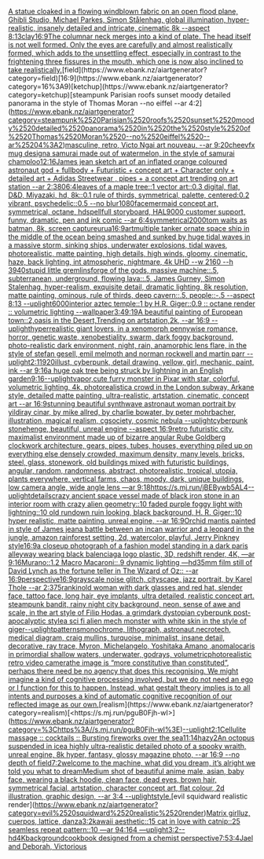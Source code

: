 [A statue cloaked in a flowing windblown fabric on an open flood plane, Ghibli Studio, Michael Parkes, Simon Stålenhag, global illumination, hyper-realistic, insanely detailed and intricate, cinematic 8k --aspect 8:13](https://www.ebank.nz/aiartgenerator?category=A%2520statue%2520cloaked%2520in%2520a%2520flowing%2520windblown%2520fabric%2520on%2520an%2520open%2520flood%2520plane%2C%2520Ghibli%2520Studio%2C%2520Michael%2520Parkes%2C%2520Simon%2520St%C3%A5lenhag%2C%2520global%2520illumination%2C%2520hyper-realistic%2C%2520insanely%2520detailed%2520and%2520intricate%2C%2520cinematic%25208k%2520--aspect%25208%3A13)[clay](https://www.ebank.nz/aiartgenerator?category=clay)[16:9](https://www.ebank.nz/aiartgenerator?category=16%3A9)[The columnar neck merges into a kind of plate. The head itself is not well formed. Only the eyes are carefully and almost realistically formed, which adds to the unsettling effect, especially in contrast to the frightening three fissures in the mouth, which one is now also inclined to take realistically.](https://www.ebank.nz/aiartgenerator?category=The%2520columnar%2520neck%2520merges%2520into%2520a%2520kind%2520of%2520plate.%2520The%2520head%2520itself%2520is%2520not%2520well%2520formed.%2520Only%2520the%2520eyes%2520are%2520carefully%2520and%2520almost%2520realistically%2520formed%2C%2520which%2520adds%2520to%2520the%2520unsettling%2520effect%2C%2520especially%2520in%2520contrast%2520to%2520the%2520frightening%2520three%2520fissures%2520in%2520the%2520mouth%2C%2520which%2520one%2520is%2520now%2520also%2520inclined%2520to%2520take%2520realistically.)[field](https://www.ebank.nz/aiartgenerator?category=field)[16:9](https://www.ebank.nz/aiartgenerator?category=16%3A9)[ketchup](https://www.ebank.nz/aiartgenerator?category=ketchup)[steampunk Parisian roofs sunset moody detailed panorama in the style of Thomas Moran --no eiffel --ar 4:2](https://www.ebank.nz/aiartgenerator?category=steampunk%2520Parisian%2520roofs%2520sunset%2520moody%2520detailed%2520panorama%2520in%2520the%2520style%2520of%2520Thomas%2520Moran%2520--no%2520eiffel%2520--ar%25204%3A2)[masculine, retro, Victo Ngai art nouveau, --ar 9:20](https://www.ebank.nz/aiartgenerator?category=masculine%2C%2520retro%2C%2520Victo%2520Ngai%2520art%2520nouveau%2C%2520--ar%25209%3A20)[chee](https://www.ebank.nz/aiartgenerator?category=chee)[vfx mug design](https://www.ebank.nz/aiartgenerator?category=vfx%2520mug%2520design)[a samurai made out of watermelon, in the style of samurai champloo](https://www.ebank.nz/aiartgenerator?category=a%2520samurai%2520made%2520out%2520of%2520watermelon%2C%2520in%2520the%2520style%2520of%2520samurai%2520champloo)[12:16](https://www.ebank.nz/aiartgenerator?category=12%3A16)[James jean sketch art of an inflated orange coloured  astronaut god + fullbody + Futuristic + concept art + Character only + detailed art + Adidas Streetwear , pipes + a concept art trending on art station --ar 2:3](https://www.ebank.nz/aiartgenerator?category=James%2520jean%2520sketch%2520art%2520of%2520an%2520inflated%2520orange%2520coloured%2520%2520astronaut%2520god%2520%2B%2520fullbody%2520%2B%2520Futuristic%2520%2B%2520concept%2520art%2520%2B%2520Character%2520only%2520%2B%2520detailed%2520art%2520%2B%2520Adidas%2520Streetwear%2520%2C%2520pipes%2520%2B%2520a%2520concept%2520art%2520trending%2520on%2520art%2520station%2520--ar%25202%3A3)[80](https://www.ebank.nz/aiartgenerator?category=80)[6:4](https://www.ebank.nz/aiartgenerator?category=6%3A4)[leaves of a maple tree::1 vector art::0.3 digital, flat, D&D, Miyazaki, hd, 8k::0.1 rule of thirds, symmetrical, palette, centered:0.2 vibrant, psychedelic::0.5 --no blur](https://www.ebank.nz/aiartgenerator?category=leaves%2520of%2520a%2520maple%2520tree%3A%3A1%2520vector%2520art%3A%3A0.3%2520digital%2C%2520flat%2C%2520D%26D%2C%2520Miyazaki%2C%2520hd%2C%25208k%3A%3A0.1%2520rule%2520of%2520thirds%2C%2520symmetrical%2C%2520palette%2C%2520centered%3A0.2%2520vibrant%2C%2520psychedelic%3A%3A0.5%2520--no%2520blur)[1080](https://www.ebank.nz/aiartgenerator?category=1080)[face](https://www.ebank.nz/aiartgenerator?category=face)[mermaid concept art, symmetrical, octane, hd](https://www.ebank.nz/aiartgenerator?category=mermaid%2520concept%2520art%2C%2520symmetrical%2C%2520octane%2C%2520hd)[spell](https://www.ebank.nz/aiartgenerator?category=spell)[full storyboard, HAL9000 customer support, funny, dramatic, pen and ink comic --ar 6:4](https://www.ebank.nz/aiartgenerator?category=full%2520storyboard%2C%2520HAL9000%2520customer%2520support%2C%2520funny%2C%2520dramatic%2C%2520pen%2520and%2520ink%2520comic%2520--ar%25206%3A4)[symmetrical](https://www.ebank.nz/aiartgenerator?category=symmetrical)[2000](https://www.ebank.nz/aiartgenerator?category=2000)[tom waits as batman, 8k, screen capture](https://www.ebank.nz/aiartgenerator?category=tom%2520waits%2520as%2520batman%2C%25208k%2C%2520screen%2520capture)[urua](https://www.ebank.nz/aiartgenerator?category=urua)[16:9](https://www.ebank.nz/aiartgenerator?category=16%3A9)[art](https://www.ebank.nz/aiartgenerator?category=art)[multiple tanker ornate space ship in the middle of the ocean being smashed and sunked by huge tidal waves in a massive storm, sinking ships, underwater explosions, tidal waves, photorealistic, matte painting, high details, high winds, gloomy, cinematic, haze, back lighting, int atmospheric, nightmare, 4k UHD --w 2160 --h 3940](https://www.ebank.nz/aiartgenerator?category=multiple%2520tanker%2520ornate%2520space%2520ship%2520in%2520the%2520middle%2520of%2520the%2520ocean%2520being%2520smashed%2520and%2520sunked%2520by%2520huge%2520tidal%2520waves%2520in%2520a%2520massive%2520storm%2C%2520sinking%2520ships%2C%2520underwater%2520explosions%2C%2520tidal%2520waves%2C%2520photorealistic%2C%2520matte%2520painting%2C%2520high%2520details%2C%2520high%2520winds%2C%2520gloomy%2C%2520cinematic%2C%2520haze%2C%2520back%2520lighting%2C%2520int%2520atmospheric%2C%2520nightmare%2C%25204k%2520UHD%2520--w%25202160%2520--h%25203940)[stupid little gremlins](https://www.ebank.nz/aiartgenerator?category=stupid%2520little%2520gremlins)[forge of the gods, massive machine::.5, subterranean, underground, flowing lava::.5, James Gurney, Simon Stalenhag, hyper-realism, exquisite detail, dramatic lighting, 8k resolution, matte painting, ominous, rule of thirds, deep cavern::.5, people::-.5 --aspect 8:13 --uplight](https://www.ebank.nz/aiartgenerator?category=forge%2520of%2520the%2520gods%2C%2520massive%2520machine%3A%3A.5%2C%2520subterranean%2C%2520underground%2C%2520flowing%2520lava%3A%3A.5%2C%2520James%2520Gurney%2C%2520Simon%2520Stalenhag%2C%2520hyper-realism%2C%2520exquisite%2520detail%2C%2520dramatic%2520lighting%2C%25208k%2520resolution%2C%2520matte%2520painting%2C%2520ominous%2C%2520rule%2520of%2520thirds%2C%2520deep%2520cavern%3A%3A.5%2C%2520people%3A%3A-.5%2520--aspect%25208%3A13%2520--uplight)[6000](https://www.ebank.nz/aiartgenerator?category=6000)[interior aztec temple::1 by H.R. Giger::0.9 :: octane render :: volumetric lighting --wallpaper](https://www.ebank.nz/aiartgenerator?category=interior%2520aztec%2520temple%3A%3A1%2520by%2520H.R.%2520Giger%3A%3A0.9%2520%3A%3A%2520octane%2520render%2520%3A%3A%2520volumetric%2520lighting%2520--wallpaper)[3:4](https://www.ebank.nz/aiartgenerator?category=3%3A4)[9:19](https://www.ebank.nz/aiartgenerator?category=9%3A19)[A beautiful painting of European town::2,oasis in the Desert,Trending on artstation,2k, --ar 16:9 --uplight](https://www.ebank.nz/aiartgenerator?category=A%2520beautiful%2520painting%2520of%2520European%2520town%3A%3A2%2Coasis%2520in%2520the%2520Desert%2CTrending%2520on%2520artstation%2C2k%2C%2520--ar%252016%3A9%2520--uplight)[hyperrealistic giant lovers, in a xenomorph pennywise romance, horror, genetic waste, xenobestiality, swarm, dark foggy background, photo-realistic dark environment, night, rain, anamorphic lens flare, in the style of stefan gesell, emil melmoth and norman rockwell and martin parr --uplight](https://www.ebank.nz/aiartgenerator?category=hyperrealistic%2520giant%2520lovers%2C%2520in%2520a%2520xenomorph%2520pennywise%2520romance%2C%2520horror%2C%2520genetic%2520waste%2C%2520xenobestiality%2C%2520swarm%2C%2520dark%2520foggy%2520background%2C%2520photo-realistic%2520dark%2520environment%2C%2520night%2C%2520rain%2C%2520anamorphic%2520lens%2520flare%2C%2520in%2520the%2520style%2520of%2520stefan%2520gesell%2C%2520emil%2520melmoth%2520and%2520norman%2520rockwell%2520and%2520martin%2520parr%2520--uplight)[2:1](https://www.ebank.nz/aiartgenerator?category=2%3A1)[1920](https://www.ebank.nz/aiartgenerator?category=1920)[illust, cyberpunk, detail drawing, yellow, girl, mechanic, paint, ink --ar 9:16](https://www.ebank.nz/aiartgenerator?category=illust%2C%2520cyberpunk%2C%2520detail%2520drawing%2C%2520yellow%2C%2520girl%2C%2520mechanic%2C%2520paint%2C%2520ink%2520--ar%25209%3A16)[a huge oak tree being struck by lightning in an English garden](https://www.ebank.nz/aiartgenerator?category=a%2520huge%2520oak%2520tree%2520being%2520struck%2520by%2520lightning%2520in%2520an%2520English%2520garden)[9:16](https://www.ebank.nz/aiartgenerator?category=9%3A16)[--uplight](https://www.ebank.nz/aiartgenerator?category=--uplight)[vapor,](https://www.ebank.nz/aiartgenerator?category=vapor%2C)[cute furry monster in Pixar with star, colorful, volumetric lighting, 4k, photorealistic](https://www.ebank.nz/aiartgenerator?category=cute%2520furry%2520monster%2520in%2520Pixar%2520with%2520star%2C%2520colorful%2C%2520volumetric%2520lighting%2C%25204k%2C%2520photorealistic)[a crowd in the London subway, Arkane style, detailed matte painting, ultra-realistic, artstation, cinematic, concept art --ar 16:9](https://www.ebank.nz/aiartgenerator?category=a%2520crowd%2520in%2520the%2520London%2520subway%2C%2520Arkane%2520style%2C%2520detailed%2520matte%2520painting%2C%2520ultra-realistic%2C%2520artstation%2C%2520cinematic%2C%2520concept%2520art%2520--ar%252016%3A9)[stunning beautiful synthwave astronaut woman portrait by yildiray cinar, by mike allred, by charlie bowater, by peter mohrbacher, illustration, magical realism, cgsociety, cosmic nebula --uplight](https://www.ebank.nz/aiartgenerator?category=stunning%2520beautiful%2520synthwave%2520astronaut%2520woman%2520portrait%2520by%2520yildiray%2520cinar%2C%2520by%2520mike%2520allred%2C%2520by%2520charlie%2520bowater%2C%2520by%2520peter%2520mohrbacher%2C%2520illustration%2C%2520magical%2520realism%2C%2520cgsociety%2C%2520cosmic%2520nebula%2520--uplight)[cyberpunk stonehenge, beautiful, unreal engine  --aspect 16:9](https://www.ebank.nz/aiartgenerator?category=cyberpunk%2520stonehenge%2C%2520beautiful%2C%2520unreal%2520engine%2520%2520--aspect%252016%3A9)[retro futuristic city,  maximalist environment made up of bizarre angular Rube Goldberg clockwork architecture, gears, pipes, tubes, houses, everything piled up on everything else densely crowded, maximum density, many levels, bricks, steel, glass, stonework, old buildings mixed with futuristic buildings,  angular, random, randomness, abstract, photorealistic, tropical, utopia, plants everywhere, vertical farms, chaos,  moody, dark, unique buildings, low camera angle, wide angle lens  —ar 9:18](https://www.ebank.nz/aiartgenerator?category=retro%2520futuristic%2520city%2C%2520%2520maximalist%2520environment%2520made%2520up%2520of%2520bizarre%2520angular%2520Rube%2520Goldberg%2520clockwork%2520architecture%2C%2520gears%2C%2520pipes%2C%2520tubes%2C%2520houses%2C%2520everything%2520piled%2520up%2520on%2520everything%2520else%2520densely%2520crowded%2C%2520maximum%2520density%2C%2520many%2520levels%2C%2520bricks%2C%2520steel%2C%2520glass%2C%2520stonework%2C%2520old%2520buildings%2520mixed%2520with%2520futuristic%2520buildings%2C%2520%2520angular%2C%2520random%2C%2520randomness%2C%2520abstract%2C%2520photorealistic%2C%2520tropical%2C%2520utopia%2C%2520plants%2520everywhere%2C%2520vertical%2520farms%2C%2520chaos%2C%2520%2520moody%2C%2520dark%2C%2520unique%2520buildings%2C%2520low%2520camera%2520angle%2C%2520wide%2520angle%2520lens%2520%2520%E2%80%94ar%25209%3A18)[<https://s.mj.run/jBEBywb5AL4>](https://www.ebank.nz/aiartgenerator?category=%3Chttps%3A//s.mj.run/jBEBywb5AL4%3E)[--uplight](https://www.ebank.nz/aiartgenerator?category=--uplight)[details](https://www.ebank.nz/aiartgenerator?category=details)[crazy ancient space vessel made of black iron stone in an interior room with crazy alien geometry::10 faded purple foggy light with lightning::10 old rundown ruin looking, black background, H. R. Giger::10 hyper realistic, matte painting, unreal engine, --ar 16:9](https://www.ebank.nz/aiartgenerator?category=crazy%2520ancient%2520space%2520vessel%2520made%2520of%2520black%2520iron%2520stone%2520in%2520an%2520interior%2520room%2520with%2520crazy%2520alien%2520geometry%3A%3A10%2520faded%2520purple%2520foggy%2520light%2520with%2520lightning%3A%3A10%2520old%2520rundown%2520ruin%2520looking%2C%2520black%2520background%2C%2520H.%2520R.%2520Giger%3A%3A10%2520hyper%2520realistic%2C%2520matte%2520painting%2C%2520unreal%2520engine%2C%2520--ar%252016%3A9)[Orchid mantis painted in style of James jean](https://www.ebank.nz/aiartgenerator?category=Orchid%2520mantis%2520painted%2520in%2520style%2520of%2520James%2520jean)[a battle between an incan warrior and a leopard in the jungle, amazon rainforest setting, 2d, watercolor, playful, Jerry Pinkney style](https://www.ebank.nz/aiartgenerator?category=a%2520battle%2520between%2520an%2520incan%2520warrior%2520and%2520a%2520leopard%2520in%2520the%2520jungle%2C%2520amazon%2520rainforest%2520setting%2C%25202d%2C%2520watercolor%2C%2520playful%2C%2520Jerry%2520Pinkney%2520style)[16:9](https://www.ebank.nz/aiartgenerator?category=16%3A9)[a closeup photograph of a fashion model standing in a dark paris alleyway wearing black balenciaga logo plastic, 3D, redshift render, 4K, —ar 9:16](https://www.ebank.nz/aiartgenerator?category=a%2520closeup%2520photograph%2520of%2520a%2520fashion%2520model%2520standing%2520in%2520a%2520dark%2520paris%2520alleyway%2520wearing%2520black%2520balenciaga%2520logo%2520plastic%2C%25203D%2C%2520redshift%2520render%2C%25204K%2C%2520%E2%80%94ar%25209%3A16)[Murano::1.2 Macro Macaroni::.9 dynamic lighting —hd](https://www.ebank.nz/aiartgenerator?category=Murano%3A%3A1.2%2520Macro%2520Macaroni%3A%3A.9%2520dynamic%2520lighting%2520%E2%80%94hd)[35mm film still of David Lynch as the fortune teller in The Wizard of Oz:: --ar 16:9](https://www.ebank.nz/aiartgenerator?category=35mm%2520film%2520still%2520of%2520David%2520Lynch%2520as%2520the%2520fortune%2520teller%2520in%2520The%2520Wizard%2520of%2520Oz%3A%3A%2520--ar%252016%3A9)[perspective](https://www.ebank.nz/aiartgenerator?category=perspective)[16:9](https://www.ebank.nz/aiartgenerator?category=16%3A9)[grayscale noise glitch, cityscape, jazz portrait, by Karel Thole --ar 2:3](https://www.ebank.nz/aiartgenerator?category=grayscale%2520noise%2520glitch%2C%2520cityscape%2C%2520jazz%2520portrait%2C%2520by%2520Karel%2520Thole%2520--ar%25202%3A3)[75](https://www.ebank.nz/aiartgenerator?category=75)[rankin](https://www.ebank.nz/aiartgenerator?category=rankin)[old woman with dark glasses and red hat, slender face, tattoo face, long hair, eye implants, ultra detailed, realistic concept art. steampunk bandit, rainy night city background, neon, sense of awe and scale, in the art style of Filip Hodas, a grimdark dystopian cyberpunk post-apocalyptic style](https://www.ebank.nz/aiartgenerator?category=old%2520woman%2520with%2520dark%2520glasses%2520and%2520red%2520hat%2C%2520slender%2520face%2C%2520tattoo%2520face%2C%2520long%2520hair%2C%2520eye%2520implants%2C%2520ultra%2520detailed%2C%2520realistic%2520concept%2520art.%2520steampunk%2520bandit%2C%2520rainy%2520night%2520city%2520background%2C%2520neon%2C%2520sense%2520of%2520awe%2520and%2520scale%2C%2520in%2520the%2520art%2520style%2520of%2520Filip%2520Hodas%2C%2520a%2520grimdark%2520dystopian%2520cyberpunk%2520post-apocalyptic%2520style)[a sci fi alien mech monster with white skin in the style of giger](https://www.ebank.nz/aiartgenerator?category=a%2520sci%2520fi%2520alien%2520mech%2520monster%2520with%2520white%2520skin%2520in%2520the%2520style%2520of%2520giger)[--uplight](https://www.ebank.nz/aiartgenerator?category=--uplight)[patterns](https://www.ebank.nz/aiartgenerator?category=patterns)[monochrome, lithograph, astronaut,necrotech, medical diagram, craig mullins, turquoise, minimalist, insane detail, decorative, ray trace, Myron, Michelangelo, Yoshitaka Amano ,](https://www.ebank.nz/aiartgenerator?category=monochrome%2C%2520lithograph%2C%2520astronaut%2Cnecrotech%2C%2520medical%2520diagram%2C%2520craig%2520mullins%2C%2520turquoise%2C%2520minimalist%2C%2520insane%2520detail%2C%2520decorative%2C%2520ray%2520trace%2C%2520Myron%2C%2520Michelangelo%2C%2520Yoshitaka%2520Amano%2520%2C)[anomalocaris in primordial shallow waters, underwater, godrays, volumetric](https://www.ebank.nz/aiartgenerator?category=anomalocaris%2520in%2520primordial%2520shallow%2520waters%2C%2520underwater%2C%2520godrays%2C%2520volumetric)[photorealistic retro video camera](https://www.ebank.nz/aiartgenerator?category=photorealistic%2520retro%2520video%2520camera)[the image is “more constitutive than constituted”, perhaps there need be no agency that does this recognising. We might imagine a kind of cognitive processing involved, but we do not need an ego or I function for this to happen. Instead, what gestalt theory implies is to all intents and purposes a kind of automatic cognitive recognition of our reflected image as our own.](https://www.ebank.nz/aiartgenerator?category=the%2520image%2520is%2520%E2%80%9Cmore%2520constitutive%2520than%2520constituted%E2%80%9D%2C%2520perhaps%2520there%2520need%2520be%2520no%2520agency%2520that%2520does%2520this%2520recognising.%2520We%2520might%2520imagine%2520a%2520kind%2520of%2520cognitive%2520processing%2520involved%2C%2520but%2520we%2520do%2520not%2520need%2520an%2520ego%2520or%2520I%2520function%2520for%2520this%2520to%2520happen.%2520Instead%2C%2520what%2520gestalt%2520theory%2520implies%2520is%2520to%2520all%2520intents%2520and%2520purposes%2520a%2520kind%2520of%2520automatic%2520cognitive%2520recognition%2520of%2520our%2520reflected%2520image%2520as%2520our%2520own.)[realism](https://www.ebank.nz/aiartgenerator?category=realism)[<https://s.mj.run/pguB0Fjh-wI>](https://www.ebank.nz/aiartgenerator?category=%3Chttps%3A//s.mj.run/pguB0Fjh-wI%3E)[--uplight](https://www.ebank.nz/aiartgenerator?category=--uplight)[2:1](https://www.ebank.nz/aiartgenerator?category=2%3A1)[Cellulite massage :: cocktails :: Bursting fireworks over the sea](https://www.ebank.nz/aiartgenerator?category=Cellulite%2520massage%2520%3A%3A%2520cocktails%2520%3A%3A%2520Bursting%2520fireworks%2520over%2520the%2520sea)[11:14](https://www.ebank.nz/aiartgenerator?category=11%3A14)[hazy](https://www.ebank.nz/aiartgenerator?category=hazy)[2](https://www.ebank.nz/aiartgenerator?category=2)[An octopus suspended in ice](https://www.ebank.nz/aiartgenerator?category=An%2520octopus%2520suspended%2520in%2520ice)[a highly ultra-realistic detailed photo of a spooky wraith, unreal engine, 8k hyper, fantasy, glossy magazine photo, --ar 16:9 --no depth of field](https://www.ebank.nz/aiartgenerator?category=a%2520highly%2520ultra-realistic%2520detailed%2520photo%2520of%2520a%2520spooky%2520wraith%2C%2520unreal%2520engine%2C%25208k%2520hyper%2C%2520fantasy%2C%2520glossy%2520magazine%2520photo%2C%2520--ar%252016%3A9%2520--no%2520depth%2520of%2520field)[7:2](https://www.ebank.nz/aiartgenerator?category=7%3A2)[welcome to the machine, what did you dream, it’s alright we told you what to dream](https://www.ebank.nz/aiartgenerator?category=welcome%2520to%2520the%2520machine%2C%2520what%2520did%2520you%2520dream%2C%2520it%E2%80%99s%2520alright%2520we%2520told%2520you%2520what%2520to%2520dream)[Medium shot of beautiful anime male, asian, baby face, wearing a black hoodie, clean face, dead eyes, brown hair, symmetrical facial, artstation, character concept art, flat colour, 2d illustration, graphic design, --ar 3:4 --uplight](https://www.ebank.nz/aiartgenerator?category=Medium%2520shot%2520of%2520beautiful%2520anime%2520male%2C%2520asian%2C%2520baby%2520face%2C%2520wearing%2520a%2520black%2520hoodie%2C%2520clean%2520face%2C%2520dead%2520eyes%2C%2520brown%2520hair%2C%2520symmetrical%2520facial%2C%2520artstation%2C%2520character%2520concept%2520art%2C%2520flat%2520colour%2C%25202d%2520illustration%2C%2520graphic%2520design%2C%2520--ar%25203%3A4%2520--uplight)[style.](https://www.ebank.nz/aiartgenerator?category=style.)[evil squidward realistic render](https://www.ebank.nz/aiartgenerator?category=evil%2520squidward%2520realistic%2520render)[Matrix girl](https://www.ebank.nz/aiartgenerator?category=Matrix%2520girl)[luz, cuerpos, lattice, danza](https://www.ebank.nz/aiartgenerator?category=luz%2C%2520cuerpos%2C%2520lattice%2C%2520danza)[3:2](https://www.ebank.nz/aiartgenerator?category=3%3A2)[kawaii aesthetic::15 cat in love with catnip::25 seamless repeat pattern::10  —ar 94:164 —uplight](https://www.ebank.nz/aiartgenerator?category=kawaii%2520aesthetic%3A%3A15%2520cat%2520in%2520love%2520with%2520catnip%3A%3A25%2520seamless%2520repeat%2520pattern%3A%3A10%2520%2520%E2%80%94ar%252094%3A164%2520%E2%80%94uplight)[3:2](https://www.ebank.nz/aiartgenerator?category=3%3A2)[--hd](https://www.ebank.nz/aiartgenerator?category=--hd)[4K](https://www.ebank.nz/aiartgenerator?category=4K)[background](https://www.ebank.nz/aiartgenerator?category=background)[cookbook designed from a chemist perspective](https://www.ebank.nz/aiartgenerator?category=cookbook%2520designed%2520from%2520a%2520chemist%2520perspective)[7:5](https://www.ebank.nz/aiartgenerator?category=7%3A5)[3:4](https://www.ebank.nz/aiartgenerator?category=3%3A4)[Jael and Deborah, Victorious](https://www.ebank.nz/aiartgenerator?category=Jael%2520and%2520Deborah%2C%2520Victorious)[](https://www.ebank.nz/aiartgenerator?category=)